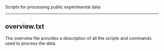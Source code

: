 Scripts for processing public experimental data

------------------------------------
 overview.txt
------------------------------------

The overview file provides a description of all the scripts and commands used to process the data.
